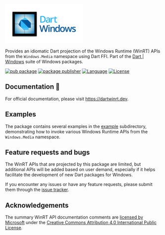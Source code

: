 <img src="https://raw.githubusercontent.com/dart-windows/.github/main/assets/dart-windows-card.png" width="50%" height="50%">

Provides an idiomatic Dart projection of the Windows Runtime (WinRT) APIs
from the `Windows.Media` namespace using Dart FFI.
Part of the [Dart | Windows] suite of Windows packages.

[![pub package](https://img.shields.io/pub/v/windows_media.svg)](https://pub.dev/packages/windows_media)
[![package publisher](https://img.shields.io/pub/publisher/windows_media.svg)](https://pub.dev/publishers/win32.pub)
[![Language](https://img.shields.io/badge/language-Dart-blue.svg)](https://dart.dev)
[![License](https://img.shields.io/github/license/dart-windows/dartwinrt?color=blue)](https://opensource.org/licenses/BSD-3-Clause)

## Documentation 📝

For official documentation, please visit https://dartwinrt.dev.

## Examples

The package contains several examples in the [example] subdirectory,
demonstrating how to invoke various Windows Runtime APIs from the
`Windows.Media` namespace.

## Feature requests and bugs

The WinRT APIs that are projected by this package are limited, but additional
APIs will be added based on user demand, especially if it helps facilitate the
development of new Dart packages for Windows.

If you encounter any issues or have any feature requests, please submit them
through the [issue tracker].

## Acknowledgements

The summary WinRT API documentation comments are [licensed by Microsoft] under
the [Creative Commons Attribution 4.0 International Public License][license].

[Dart | Windows]: https://github.com/dart-windows
[example]: https://github.com/dart-windows/dartwinrt/tree/main/packages/windows_media/example
[issue tracker]: https://github.com/dart-windows/dartwinrt/issues
[licensed by Microsoft]: https://github.com/MicrosoftDocs/winrt-api/#legal-notices
[license]: https://github.com/MicrosoftDocs/winrt-api/blob/89e9254fd8b53a648937dbb4324d7f7d6f8d1314/LICENSE
